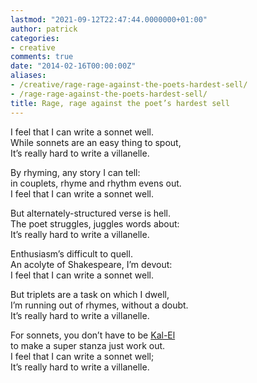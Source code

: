 ```yaml
---
lastmod: "2021-09-12T22:47:44.0000000+01:00"
author: patrick
categories:
- creative
comments: true
date: "2014-02-16T00:00:00Z"
aliases:
- /creative/rage-rage-against-the-poets-hardest-sell/
- /rage-rage-against-the-poets-hardest-sell/
title: Rage, rage against the poet’s hardest sell
---
```

I feel that I can write a sonnet well.  
While sonnets are an easy thing to spout,  
It’s really hard to write a villanelle.

By rhyming, any story I can tell:  
in couplets, rhyme and rhythm evens out.  
I feel that I can write a sonnet well.

But alternately-structured verse is hell.  
The poet struggles, juggles words about:  
It’s really hard to write a villanelle.

Enthusiasm’s difficult to quell.  
An acolyte of Shakespeare, I’m devout:  
I feel that I can write a sonnet well.

But triplets are a task on which I dwell,  
I’m running out of rhymes, without a doubt.  
It’s really hard to write a villanelle.

For sonnets, you don’t have to be [Kal-El][1]  
to make a super stanza just work out.  
I feel that I can write a sonnet well;  
It’s really hard to write a villanelle.

 [1]: https://en.wikipedia.org/wiki/Superman "Superman Wikipedia page"
